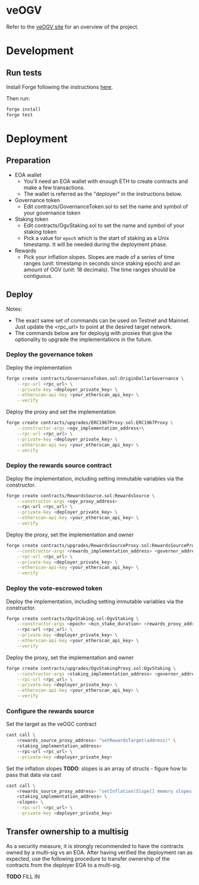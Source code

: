 # veOGV
Refer to the [veOGV site](https://originprotocol.github.io/veogv) for an overview of the project.

# Development

## Run tests
Install Forge following the instructions [here](https://book.getfoundry.sh/forge/).

Then run:
```sh
forge install
forge test
```

# Deployment

## Preparation
 - EOA wallet
   - You'll need an EOA wallet with enough ETH to create contracts and make a few transactions.
   - The wallet is referred as the "deployer" in the instructions below.
 - Governance token
   - Edit contracts/GovernanceToken.sol to set the name and symbol of your governance token
 - Staking token
   - Edit contracts/OgvStaking.sol to set the name and symbol of your staking token
   - Pick a value for `epoch` which is the start of staking as a Unix timestamp. It will be needed during the deployment phase.
- Rewards
   - Pick your inflation slopes. Slopes are made of a series of time ranges (unit: timestamp in seconds since staking epoch) and an amount of OGV (unit: 18 decimals). The time ranges should be contiguous.

## Deploy

Notes:
 - The exact same set of commands can be used on Testnet and Mainnet. Just update the <rpc_url> to point at the desired target network.
 - The commands below are for deployig with proxies that give the optionality to upgrade the implementations in the future.

### Deploy the governance token
Deploy the implementation
```sh
forge create contracts/GovernanceToken.sol:OriginDollarGovernance \
    --rpc-url <rpc_url> \
    --private-key <deployer_private_key> \
    --etherscan-api-key <your_etherscan_api_key> \
    --verify
```

Deploy the proxy and set the implementation
```sh
forge create contracts/upgrades/ERC1967Proxy.sol:ERC1967Proxy \
    --constructor-args <ogv_implementation_address>\
    --rpc-url <rpc_url> \
    --private-key <deployer_private_key> \
    --etherscan-api-key <your_etherscan_api_key> \
    --verify
```

### Deploy the rewards source contract
Deploy the implementation, including setting immutable variables via the constructor.
```sh
forge create contracts/RewardsSource.sol:RewardsSource \
    --constructor-args <ogv_proxy_address>
    --rpc-url <rpc_url> \
    --private-key <deployer_private_key> \
    --etherscan-api-key <your_etherscan_api_key> \
    --verify
```

Deploy the proxy, set the implementation and owner
```sh
forge create contracts/upgrades/RewardsSourceProxy.sol:RewardsSourceProxy \
    --constructor-args <rewards_implementation_address> <governor_address> \
    --rpc-url <rpc_url> \
    --private-key <deployer_private_key> \
    --etherscan-api-key <your_etherscan_api_key> \
    --verify
```

### Deploy the vote-escrowed token
Deploy the implementation, including setting immutable variables via the constructor.
```sh
forge create contracts/OgvStaking.sol:OgvStaking \
    --constructor-args <epoch> <min_stake_duration> <rewards_proxy_address>
    --rpc-url <rpc_url> \
    --private-key <deployer_private_key> \
    --etherscan-api-key <your_etherscan_api_key> \
    --verify
```

Deploy the proxy, set the implementation and owner
```sh
forge create contracts/upgrades/OgvStakingProxy.sol:OgvStaking \
    --constructor-args <staking_implementation_address> <governor_address> \
    --rpc-url <rpc_url> \
    --private-key <deployer_private_key> \
    --etherscan-api-key <your_etherscan_api_key> \
    --verify
```

### Configure the rewards source
Set the target as the veOGC contract
```sh
cast call \
    <rewards_source_proxy_address> "setRewardsTarget(address)" \
    <staking_implementation_address>
    --rpc-url <rpc_url> \
    --private-key <deployer_private_key>
```

Set the inflation slopes
**TODO**: slopes is an array of structs - figure how to pass that data via cast
```sh
cast call \
    <rewards_source_proxy_address> "setInflation(Slope[] memory slopes)" \
    <staking_implementation_address> \
    <slopes> \
    --rpc-url <rpc_url> \
    --private-key <deployer_private_key>
```

## Transfer ownership to a multisig
As a security measure, it is strongly recommended to have the contracts owned by a multi-sig vs an EOA. After having verified the deployment ran as expected, use the following procedure to transfer ownership of the contracts from the deployer EOA to a multi-sig.

**TODO** FILL IN
